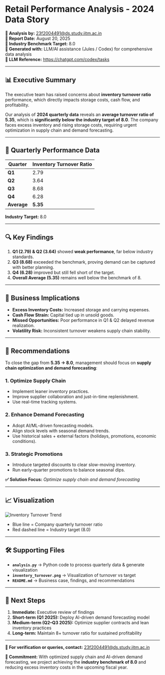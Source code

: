 # Retail Performance Analysis - 2024 Data Story

**📧 Analysis by:** 23f2004491@ds.study.iitm.ac.in  
**📅 Report Date:** August 20, 2025  
**🎯 Industry Benchmark Target:** 8.0  
**🤖 Generated with:** LLM/AI assistance (Jules / Codex) for comprehensive data analysis  
**🔗 LLM Reference:** https://chatgpt.com/codex/tasks  

---

## 📊 Executive Summary

The executive team has raised concerns about **inventory turnover ratio** performance, which directly impacts storage costs, cash flow, and profitability.  

Our analysis of **2024 quarterly data** reveals an **average turnover ratio of 5.35**, which is **significantly below the industry target of 8.0**. The company faces excess inventory and rising storage costs, requiring urgent optimization in supply chain and demand forecasting.  

---

## 🔢 Quarterly Performance Data

| Quarter | Inventory Turnover Ratio |
|---------|--------------------------|
| **Q1**  | 2.79 |
| **Q2**  | 3.64 |
| **Q3**  | 8.68 |
| **Q4**  | 6.28 |
| **Average** | **5.35** |

**Industry Target:** 8.0  

---

## 🔍 Key Findings

1. **Q1 (2.79) & Q2 (3.64)** showed **weak performance**, far below industry standards.  
2. **Q3 (8.68)** exceeded the benchmark, proving demand can be captured with better planning.  
3. **Q4 (6.28)** improved but still fell short of the target.  
4. **Overall Average (5.35)** remains well below the benchmark of 8.  

---

## 💼 Business Implications

- **Excess Inventory Costs:** Increased storage and carrying expenses.  
- **Cash Flow Strain:** Capital tied up in unsold goods.  
- **Missed Opportunities:** Poor performance in Q1 & Q2 delayed revenue realization.  
- **Volatility Risk:** Inconsistent turnover weakens supply chain stability.  

---

## 🎯 Recommendations

To close the gap from **5.35 → 8.0**, management should focus on **supply chain optimization and demand forecasting**:

### 1. **Optimize Supply Chain**
- Implement leaner inventory practices.  
- Improve supplier collaboration and just-in-time replenishment.  
- Use real-time tracking systems.  

### 2. **Enhance Demand Forecasting**
- Adopt AI/ML-driven forecasting models.  
- Align stock levels with seasonal demand trends.  
- Use historical sales + external factors (holidays, promotions, economic conditions).  

### 3. **Strategic Promotions**
- Introduce targeted discounts to clear slow-moving inventory.  
- Run early-quarter promotions to balance seasonal dips.  

**✅ Solution Focus:** *Optimize supply chain and demand forecasting*  

---

## 📈 Visualization

![Inventory Turnover Trend](inventory_turnover.png)

- Blue line = Company quarterly turnover ratio  
- Red dashed line = Industry target (8.0)  

---

## 🛠️ Supporting Files

- **`analysis.py`** → Python code to process quarterly data & generate visualization  
- **`inventory_turnover.png`** → Visualization of turnover vs target  
- **`README.md`** → Business case, findings, and recommendations  

---

## 🔄 Next Steps

1. **Immediate:** Executive review of findings  
2. **Short-term (Q1 2025):** Deploy AI-driven demand forecasting model  
3. **Medium-term (Q2–Q3 2025):** Optimize supplier contracts and lean inventory practices  
4. **Long-term:** Maintain 8+ turnover ratio for sustained profitability  

---

**📧 For verification or queries, contact:** 23f2004491@ds.study.iitm.ac.in  

**🚀 Commitment:** With optimized supply chain and AI-driven demand forecasting, we project achieving the **industry benchmark of 8.0** and reducing excess inventory costs in the upcoming fiscal year.  
